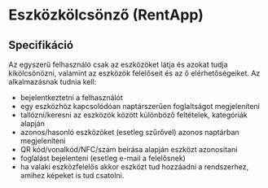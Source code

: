 # Eszközkölcsönző (RentApp)

## Specifikáció
Az egyszerű felhasználó csak az eszközöket látja és azokat tudja kikölcsönözni, valamint az eszközök felelőseit és az ő elérhetőségeiket.
Az alkalmazásnak tudnia kell:
* bejelentkeztetni a felhasználót
* egy eszközhöz kapcsolódóan naptárszerűen foglaltságot megjeleníteni
* tallózni/keresni az eszközök között különböző feltételek, kategóriák alapján
* azonos/hasonló eszközöket (esetleg szűrővel) azonos naptárban megjeleníteni
* QR kód/vonalkód/NFC/szám beírása alapján eszközt azonosítani
* foglalást bejelenteni (esetleg e-mail a felelősnek)
* ha valaki eszközfelelős akkor eszközt tud hozzáadni a rendszerhez, amihez képeket is tud csatolni.